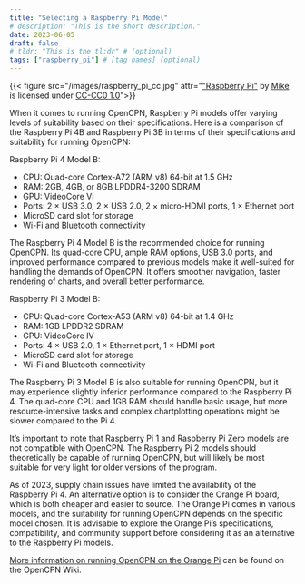 ```yaml
---
title: "Selecting a Raspberry Pi Model"
# description: "This is the short description."
date: 2023-06-05
draft: false
# tldr: "This is the tl;dr" # (optional)
tags: ["raspberry_pi"] # [tag names] (optional)
---
```


{{< figure src="/images/raspberry_pi_cc.jpg" attr="[\"Raspberry Pi\"](https://wordpress.org/photos/photo/85861bd243/) by [Mike](https://wordpress.org/photos/author/amosquito/) is licensed under [CC-CC0 1.0](https://creativecommons.org/publicdomain/zero/1.0/)">}}

When it comes to running OpenCPN, Raspberry Pi models offer varying levels of suitability based on their specifications. Here is a comparison of the Raspberry Pi 4B and Raspberry Pi 3B in terms of their specifications and suitability for running OpenCPN:

Raspberry Pi 4 Model B:

* CPU: Quad-core Cortex-A72 (ARM v8) 64-bit at 1.5 GHz
* RAM: 2GB, 4GB, or 8GB LPDDR4-3200 SDRAM
* GPU: VideoCore VI
* Ports: 2 × USB 3.0, 2 × USB 2.0, 2 × micro-HDMI ports, 1 × Ethernet port
* MicroSD card slot for storage
* Wi-Fi and Bluetooth connectivity

The Raspberry Pi 4 Model B is the recommended choice for running OpenCPN. Its quad-core CPU, ample RAM options, USB 3.0 ports, and improved performance compared to previous models make it well-suited for handling the demands of OpenCPN. It offers smoother navigation, faster rendering of charts, and overall better performance.

Raspberry Pi 3 Model B:

* CPU: Quad-core Cortex-A53 (ARM v8) 64-bit at 1.4 GHz
* RAM: 1GB LPDDR2 SDRAM
* GPU: VideoCore IV
* Ports: 4 × USB 2.0, 1 × Ethernet port, 1 × HDMI port
* MicroSD card slot for storage
* Wi-Fi and Bluetooth connectivity

The Raspberry Pi 3 Model B is also suitable for running OpenCPN, but it may experience slightly inferior performance compared to the Raspberry Pi 4. The quad-core CPU and 1GB RAM should handle basic usage, but more resource-intensive tasks and complex chartplotting operations might be slower compared to the Pi 4.

It’s important to note that Raspberry Pi 1 and Raspberry Pi Zero models are not compatible with OpenCPN. The Raspberry Pi 2 models should theoretically be capable of running OpenCPN, but will likely be most suitable for very light for older versions of the program.

As of 2023, supply chain issues have limited the availability of the Raspberry Pi 4. An alternative option is to consider the Orange Pi board, which is both cheaper and easier to source. The Orange Pi comes in various models, and the suitability for running OpenCPN depends on the specific model chosen. It is advisable to explore the Orange Pi’s specifications, compatibility, and community support before considering it as an alternative to the Raspberry Pi models.

[More information on running OpenCPN on the Orange Pi](https://opencpn.org/wiki/dokuwiki/doku.php?id=opencpn:opencpn_user_manual:getting_started:opencpn_installation:orange_pi) can be found on the OpenCPN Wiki.